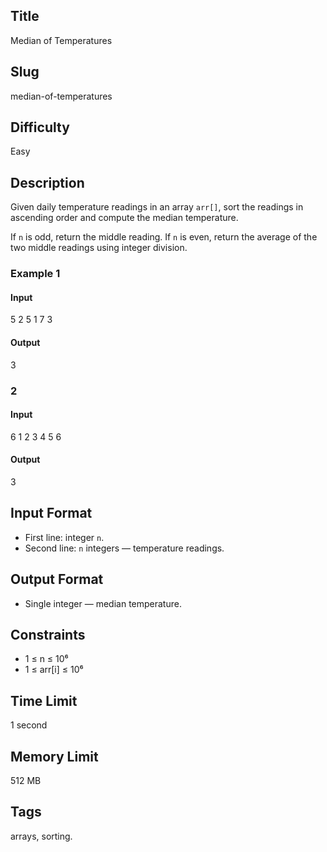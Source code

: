## Title

Median of Temperatures

## Slug

median-of-temperatures

## Difficulty

Easy

## Description

Given daily temperature readings in an array `arr[]`, sort the readings in ascending order and compute the median temperature.

If `n` is odd, return the middle reading. If `n` is even, return the average of the two middle readings using integer division.

### Example 1

#### Input

5
2 5 1 7 3

#### Output

3

### 2

#### Input

6
1 2 3 4 5 6

#### Output

3

## Input Format

- First line: integer `n`.
- Second line: `n` integers — temperature readings.

## Output Format

- Single integer — median temperature.

## Constraints

- 1 ≤ n ≤ 10⁶
- 1 ≤ arr[i] ≤ 10⁶

## Time Limit

1 second

## Memory Limit

512 MB

## Tags

arrays, sorting.
